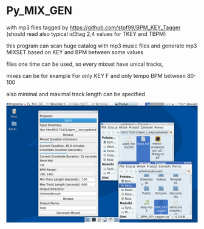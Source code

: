 # Py_MIX_GEN

with mp3 files tagged by https://github.com/stpf99/BPM_KEY_Tagger (should read also typical id3tag 2,4 values for TKEY and TBPM)

this program can scan huge catalog with mp3 music files and generate mp3 MIXSET based on KEY and BPM between some values

files one time can be used, so every mixset have unical tracks, 

mixes can be for example For only KEY F and only tempo BPM between 80-100

also minimal and maximal track length can be specified

<img width="964" alt="diseqc" src="https://github.com/stpf99/Py_MIX_GEN/blob/4b54b6d22ad7673c26a08cddfdaccdeb7dd49673/Przechwycenie%20obrazu%20ekranu_2023-12-09_21-59-25.png">

